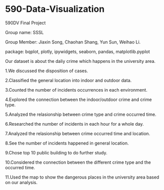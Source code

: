 # 590-Data-Visualization
590DV Final Project

Group name: SSSL

Group Member: Jiaxin Song, Chaohan Shang, Yun Sun, Weihao Li.

package: bqplot, plotly, ipywidgets, seaborn, pandas, matplotlib.pyplot

Our dataset is about the daliy crime which happens in the university area.

1.We discussed the disposition of cases.

2.Classified the general location into indoor and outdoor data.

3.Counted the number of incidents occurrences in each environment.

4.Explored the connection between the indoor/outdoor crime and crime type.

5.Analyzed the relasionship between crime type and crime occurred time.

6.Researched the number of incidents in each hour for a whole day.

7.Analyzed the relasionship between crime occurred time and location.

8.See the number of incidents happened in general location.

9.Chose top 10 public building to do further study.

10.Considered the connection between the different crime type and the occurred time.

11.Used the map to show the dangerous places in the university area based on our analysis.
